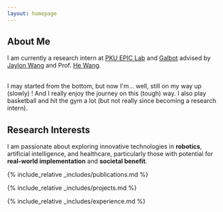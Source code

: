 ```yaml
---
layout: homepage
---
```

## About Me

I am currently a research intern at <a target="_blank" href="https://hughw19.github.io/">PKU EPIC Lab</a> and <a href="http://www.galbot.com/">Galbot</a> advised by <a href="https://github.com/42jaylonw">Jaylon Wang</a> and Prof. <a target="_blank" href="https://hughw19.github.io/">He Wang</a>. <br><br>
<!-- I am currently a third-year graduate student at Beijing University of Posts and Telecommunications. I obtained my bachelor's degree from Nanjing Tech University. -->
I may started from the bottom, but now I'm... well, still on my way up (slowly) ! And I really enjoy the journey on this (tough) way. 
I also play basketball and hit the gym a lot (but not really since becoming a research intern).

## Research Interests

I am passionate about exploring innovative technologies in **robotics**, artificial intelligence, and healthcare, particularly those with potential for **real-world implementation** and **societal benefit**.

<!-- ## News -->

<!-- - **[Feb. 2020]** Our paper about incremental learning is accepted to CVPR 2020.
- **[Mar. 2019]** Our paper about few-shot learning is accepted to CVPR 2019. -->

{% include_relative _includes/publications.md %}

<!-- {% include_relative _includes/services.md %} -->

{% include_relative _includes/projects.md %}

{% include_relative _includes/experience.md %}